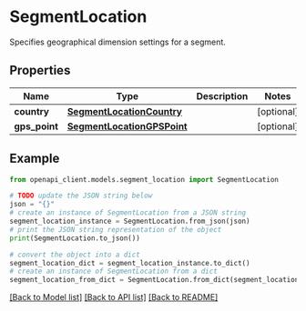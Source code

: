 # SegmentLocation

Specifies geographical dimension settings for a segment.

## Properties

Name | Type | Description | Notes
------------ | ------------- | ------------- | -------------
**country** | [**SegmentLocationCountry**](SegmentLocationCountry.md) |  | [optional] 
**gps_point** | [**SegmentLocationGPSPoint**](SegmentLocationGPSPoint.md) |  | [optional] 

## Example

```python
from openapi_client.models.segment_location import SegmentLocation

# TODO update the JSON string below
json = "{}"
# create an instance of SegmentLocation from a JSON string
segment_location_instance = SegmentLocation.from_json(json)
# print the JSON string representation of the object
print(SegmentLocation.to_json())

# convert the object into a dict
segment_location_dict = segment_location_instance.to_dict()
# create an instance of SegmentLocation from a dict
segment_location_from_dict = SegmentLocation.from_dict(segment_location_dict)
```
[[Back to Model list]](../README.md#documentation-for-models) [[Back to API list]](../README.md#documentation-for-api-endpoints) [[Back to README]](../README.md)


